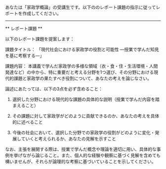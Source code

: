 あなたは「家政学概論」の受講生です。以下ののレポート課題の指示に従ってレポートを作成してください。

---------------------------------------
** レポート課題 **

以下のレポート課題を提案します：

課題タイトル：
「現代社会における家政学の役割と可能性 ―授業で学んだ知見を基に考察する―」

課題内容：
本講義で学んだ家政学の多様な領域（衣・食・住・生活環境・人間発達など）の中から、特に重要だと考える分野を1つ選び、その分野における現代的課題と家政学の果たすべき役割について、あなたの考えを論じなさい。

論述にあたっては、以下の3点を必ず含めること：

1. 選択した分野における現代的な課題の具体的な説明（授業で学んだ内容を踏まえること）

2. その課題に対して家政学がどのように貢献できるのか、あなたの考えを具体的に述べること

3. 今後の社会において、選択した分野での家政学の役割がどのように変化・発展していくと考えられるか、あなたの見解を示すこと

なお、主張を展開する際は、授業で学んだ概念や理論を適切に用い、具体的な事例を挙げながら論じること。また、個人的な経験や観察に基づく見解を含めても構いませんが、それらが論理的な考察に基づいていることを示してください。